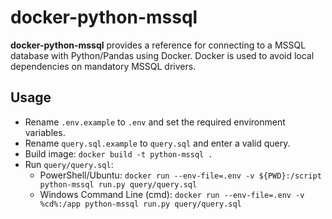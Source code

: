 # docker-python-mssql
__docker-python-mssql__ provides a reference for connecting to a MSSQL database with Python/Pandas using Docker. Docker is used to avoid local dependencies on mandatory MSSQL drivers.

## Usage
* Rename `.env.example` to `.env` and set the required environment variables.
* Rename `query.sql.example` to `query.sql` and enter a valid query.
* Build image: ```docker build -t python-mssql .```
* Run `query/query.sql`:
    * PowerShell/Ubuntu: `docker run --env-file=.env -v ${PWD}:/script python-mssql run.py query/query.sql`
    * Windows Command Line (cmd): `docker run --env-file=.env -v %cd%:/app python-mssql run.py query/query.sql`